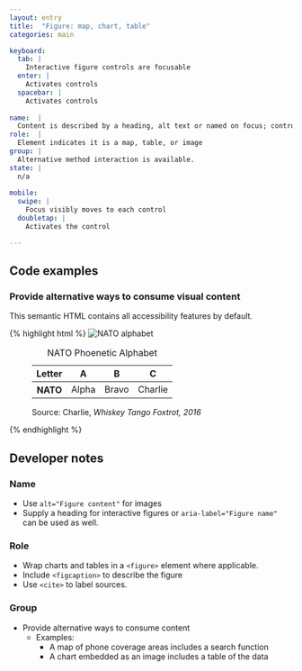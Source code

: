 ```yaml
---
layout: entry
title:  "Figure: map, chart, table"
categories: main

keyboard:
  tab: |
    Interactive figure controls are focusable
  enter: |
    Activates controls
  spacebar: |
    Activates controls
  
name:  |
  Content is described by a heading, alt text or named on focus; control purpose is clear
role:  |
  Element indicates it is a map, table, or image
group: |
  Alternative method interaction is available.
state: |
  n/a
      
mobile:
  swipe: |
    Focus visibly moves to each control
  doubletap: |
    Activates the control

---
```


## Code examples

### Provide alternative ways to consume visual content
This semantic HTML contains all accessibility features by default.

{% highlight html %}
<img src="nato-alphabet.jpg" alt="NATO alphabet">
<figure>
  <table>
    <caption>
      NATO Phoenetic Alphabet
    </caption>
    <thead>
      <tr>
        <th scope="row">
          Letter
        </th>
        <th scope="column">
          A
        </th>
        <th scope="column">
          B
        </th>
        <th scope="column">
          C
        </th>
      </tr>
    </thead>
    <tbody>       
      <tr>
        <th scope="row">
          NATO
        </th>
        <td>
          Alpha
        </th>
        <td>
          Bravo
        </td>
        <td>
          Charlie
        </td>
      </tr>
    </tbody>
  </table>
  <figcaption>
    Source: Charlie, 
    <cite>Whiskey Tango Foxtrot, 2016</cite>
  </figcaption>
</figure>
{% endhighlight %}

## Developer notes

### Name
- Use `alt="Figure content"` for images
- Supply a heading for interactive figures or `aria-label="Figure name"` can be used as well.

### Role
- Wrap charts and tables in a `<figure>` element where applicable.
- Include `<figcaption>` to describe the figure
- Use `<cite>` to label sources.

### Group
- Provide alternative ways to consume content
  - Examples:
    - A map of phone coverage areas includes a search function
    - A chart embedded as an image includes a table of the data


